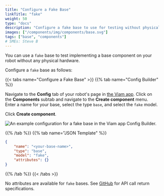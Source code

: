 ```yaml
---
title: "Configure a Fake Base"
linkTitle: "fake"
weight: 50
type: "docs"
description: "Configure a fake base to use for testing without physical hardware."
images: ["/components/img/components/base.svg"]
tags: ["base", "components"]
# SMEs: Steve B
---
```


You can use a `fake` base to test implementing a base component on your robot without any physical hardware.

Configure a `fake` base as follows:

{{< tabs name="Configure a Fake Base" >}}
{{% tab name="Config Builder" %}}

Navigate to the **Config** tab of your robot's page in [the Viam app](https://app.viam.com).
Click on the **Components** subtab and navigate to the **Create component** menu.
Enter a name for your base, select the type `base`, and select the `fake` model.

Click **Create component**.

![An example configuration for a fake base in the Viam app Config Builder.](../img/fake-base-ui-config.png)

{{% /tab %}}
{{% tab name="JSON Template" %}}

```json {class="line-numbers linkable-line-numbers"}
{
    "name": "<your-base-name>",
    "type": "base",
    "model": "fake",
    "attributes": {}
}
```

{{% /tab %}}
{{< /tabs >}}

No attributes are available for `fake` bases.
See [GitHub](https://github.com/viamrobotics/rdk/blob/main/components/base/fake/base.go) for API call return specifications.
